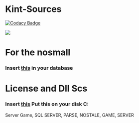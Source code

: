 # Kint-Sources

[![Codacy Badge](https://api.codacy.com/project/badge/Grade/9e6441f2e74f4bfaabb795b33b140068)](https://app.codacy.com/app/KILL009/Kint-Sources?utm_source=github.com&utm_medium=referral&utm_content=KILL009/Kint-Sources&utm_campaign=Badge_Grade_Settings)

[<img src="https://cdn.discordapp.com/attachments/429478365678796831/500484122091978753/ecchi_y_hentai_123_12234_81_anime_479.jpg?style=shield">](https://discord.gg/h8kTEbe)

<strong><h1>For the nosmall</h1></strong>
<h3>Insert <a href="https://mega.nz/#!2s02VYRR!dgvxqo-8QnAGY_NkNW5nok5zkzNOTqKHDa8vuLzrX_A">this</a> in your database</h3>

<strong><h1>License and Dll Scs</h1></strong>
<h3>Insert <a href="https://racaty.com/guf11qwuyn1i">this</a> Put this on your disk C:</h3>

Server Game, SQL SERVER, PARSE, NOSTALE, GAME, SERVER
